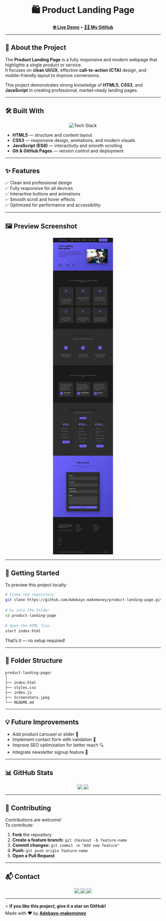 <h1 align="center">🛍️ Product Landing Page</h1>

<p align="center">
  <a href="https://adebayo-makemoney.github.io/product-landing-page/"><strong>🌐 Live Demo</strong></a> •
  <a href="https://github.com/Adebayo-makemoney"><strong>👨‍💻 My GitHub</strong></a>
</p>

---

## 🧭 About the Project

The **Product Landing Page** is a fully responsive and modern webpage that highlights a single product or service.  
It focuses on **clean UI/UX**, effective **call-to-action (CTA)** design, and mobile-friendly layout to improve conversions.

This project demonstrates strong knowledge of **HTML5**, **CSS3**, and **JavaScript** in creating professional, market-ready landing pages.

---

## 🛠️ Built With

<p align="center">
  <img src="https://skillicons.dev/icons?i=html,css,javascript,git,github" alt="Tech Stack" />
</p>

- **HTML5** — structure and content layout  
- **CSS3** — responsive design, animations, and modern visuals  
- **JavaScript (ES6)** — interactivity and smooth scrolling  
- **Git & GitHub Pages** — version control and deployment  

---

## ✨ Features

✅ Clean and professional design  
✅ Fully responsive for all devices  
✅ Interactive buttons and animations  
✅ Smooth scroll and hover effects  
✅ Optimized for performance and accessibility  

---

## 🖼️ Preview Screenshot

<p align="center">
  <img src="./Screenshots.jpeg" alt="Landing Page Preview" />
</p>

---

## 🚀 Getting Started

To preview this project locally:

```bash
# Clone the repository
git clone https://github.com/Adebayo-makemoney/product-landing-page.git

# Go into the folder
cd product-landing-page

# Open the HTML file
start index.html
```

That’s it — no setup required!

---

## 📁 Folder Structure

```
product-landing-page/
│
├── index.html
├── styles.css
├── index.js
├── Screenshots.jpeg
└── README.md
```

---

## 💡 Future Improvements

- Add product carousel or slider 🎠  
- Implement contact form with validation 📩  
- Improve SEO optimization for better reach 🔍  
- Integrate newsletter signup feature 📰  

---

## 📊 GitHub Stats

<p align="center">
  <img src="https://github-readme-stats.vercel.app/api?username=Adebayo-makemoney&show_icons=true&theme=tokyonight" width="48%"/>
  <img src="https://streak-stats.demolab.com?user=Adebayo-makemoney&theme=tokyonight" width="48%"/>
</p>

---

## 🤝 Contributing

Contributions are welcome!  
To contribute:

1. **Fork** the repository  
2. **Create a feature branch:** `git checkout -b feature-name`  
3. **Commit changes:** `git commit -m "Add new feature"`  
4. **Push:** `git push origin feature-name`  
5. **Open a Pull Request**

---

## 📬 Contact

<p align="center">
  <a href="https://github.com/Adebayo-makemoney">
    <img src="https://img.shields.io/badge/GitHub-Adebayo--makemoney-black?logo=github&style=for-the-badge" />
  </a>
  <a href="mailto:aoluwafisayomi2022@gmail.com">
    <img src="https://img.shields.io/badge/Email-Contact%20Me-blue?logo=gmail&style=for-the-badge" />
  </a>
  <a href="https://adebayo-makemoney.github.io/portfolio-website/">
    <img src="https://img.shields.io/badge/Portfolio-Visit%20Now-green?logo=vercel&style=for-the-badge" />
  </a>
</p>

---

⭐ **If you like this project, give it a star on GitHub!**  
Made with ❤️ by [**Adebayo-makemoney**](https://github.com/Adebayo-makemoney)
